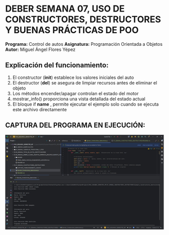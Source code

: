 # DEBER SEMANA 07, USO DE CONSTRUCTORES, DESTRUCTORES Y BUENAS PRÁCTICAS DE POO
**Programa:** Control de autos
**Asignatura:** Programación Orientada a Objetos  
**Autor:** Miguel Ángel Flores Yépez  

## Explicación del funcionamiento:  
1. El constructor (__init__) establece los valores iniciales del auto
2. El destructor (__del__) se asegura de limpiar recursos antes de eliminar el objeto
3. Los métodos encender/apagar controlan el estado del motor
4. mostrar_info() proporciona una vista detallada del estado actual
5. El bloque if __name__ , permite ejecutar el ejemplo solo cuando se ejecuta este archivo directamente

## CAPTURA DEL PROGRAMA EN EJECUCIÓN: 

![CAMTURA_CODIGO_SEMANA_7.jpeg](CAPTURA_FUNNCIONAMIENTO_CODIGO/CAMTURA_CODIGO_SEMANA_7.jpeg)